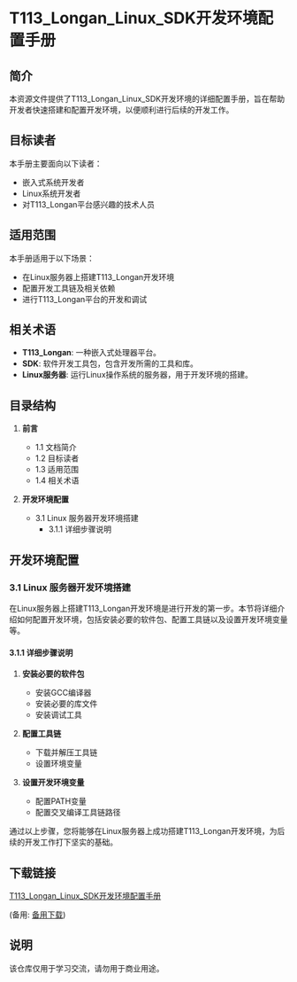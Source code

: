 # T113_Longan_Linux_SDK开发环境配置手册

## 简介

本资源文件提供了T113_Longan_Linux_SDK开发环境的详细配置手册，旨在帮助开发者快速搭建和配置开发环境，以便顺利进行后续的开发工作。

## 目标读者

本手册主要面向以下读者：
- 嵌入式系统开发者
- Linux系统开发者
- 对T113_Longan平台感兴趣的技术人员

## 适用范围

本手册适用于以下场景：
- 在Linux服务器上搭建T113_Longan开发环境
- 配置开发工具链及相关依赖
- 进行T113_Longan平台的开发和调试

## 相关术语

- **T113_Longan**: 一种嵌入式处理器平台。
- **SDK**: 软件开发工具包，包含开发所需的工具和库。
- **Linux服务器**: 运行Linux操作系统的服务器，用于开发环境的搭建。

## 目录结构

1. **前言**
   - 1.1 文档简介
   - 1.2 目标读者
   - 1.3 适用范围
   - 1.4 相关术语

2. **开发环境配置**
   - 3.1 Linux 服务器开发环境搭建
     - 3.1.1 详细步骤说明

## 开发环境配置

### 3.1 Linux 服务器开发环境搭建

在Linux服务器上搭建T113_Longan开发环境是进行开发的第一步。本节将详细介绍如何配置开发环境，包括安装必要的软件包、配置工具链以及设置开发环境变量等。

#### 3.1.1 详细步骤说明

1. **安装必要的软件包**
   - 安装GCC编译器
   - 安装必要的库文件
   - 安装调试工具

2. **配置工具链**
   - 下载并解压工具链
   - 设置环境变量

3. **设置开发环境变量**
   - 配置PATH变量
   - 配置交叉编译工具链路径

通过以上步骤，您将能够在Linux服务器上成功搭建T113_Longan开发环境，为后续的开发工作打下坚实的基础。

## 下载链接
[T113_Longan_Linux_SDK开发环境配置手册](https://pan.quark.cn/s/d6376403a8fe) 

(备用: [备用下载](https://pan.baidu.com/s/1ashRWeq1NofXAh-xpo_WkA?pwd=1234))

## 说明

该仓库仅用于学习交流，请勿用于商业用途。
